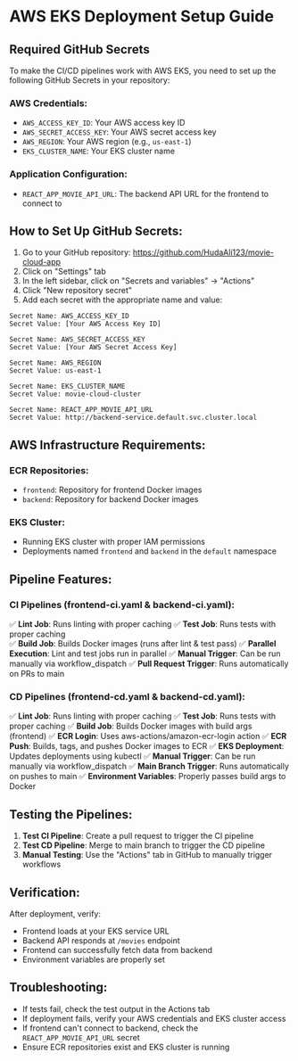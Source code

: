 # AWS EKS Deployment Setup Guide

## Required GitHub Secrets

To make the CI/CD pipelines work with AWS EKS, you need to set up the following GitHub Secrets in your repository:

### AWS Credentials:
- `AWS_ACCESS_KEY_ID`: Your AWS access key ID
- `AWS_SECRET_ACCESS_KEY`: Your AWS secret access key
- `AWS_REGION`: Your AWS region (e.g., `us-east-1`)
- `EKS_CLUSTER_NAME`: Your EKS cluster name

### Application Configuration:
- `REACT_APP_MOVIE_API_URL`: The backend API URL for the frontend to connect to

## How to Set Up GitHub Secrets:

1. Go to your GitHub repository: https://github.com/HudaAli123/movie-cloud-app
2. Click on "Settings" tab
3. In the left sidebar, click on "Secrets and variables" → "Actions"
4. Click "New repository secret"
5. Add each secret with the appropriate name and value:

```
Secret Name: AWS_ACCESS_KEY_ID
Secret Value: [Your AWS Access Key ID]

Secret Name: AWS_SECRET_ACCESS_KEY
Secret Value: [Your AWS Secret Access Key]

Secret Name: AWS_REGION
Secret Value: us-east-1

Secret Name: EKS_CLUSTER_NAME
Secret Value: movie-cloud-cluster

Secret Name: REACT_APP_MOVIE_API_URL
Secret Value: http://backend-service.default.svc.cluster.local
```

## AWS Infrastructure Requirements:

### ECR Repositories:
- `frontend`: Repository for frontend Docker images
- `backend`: Repository for backend Docker images

### EKS Cluster:
- Running EKS cluster with proper IAM permissions
- Deployments named `frontend` and `backend` in the `default` namespace

## Pipeline Features:

### CI Pipelines (frontend-ci.yaml & backend-ci.yaml):
✅ **Lint Job**: Runs linting with proper caching
✅ **Test Job**: Runs tests with proper caching  
✅ **Build Job**: Builds Docker images (runs after lint & test pass)
✅ **Parallel Execution**: Lint and test jobs run in parallel
✅ **Manual Trigger**: Can be run manually via workflow_dispatch
✅ **Pull Request Trigger**: Runs automatically on PRs to main

### CD Pipelines (frontend-cd.yaml & backend-cd.yaml):
✅ **Lint Job**: Runs linting with proper caching
✅ **Test Job**: Runs tests with proper caching
✅ **Build Job**: Builds Docker images with build args (frontend)
✅ **ECR Login**: Uses aws-actions/amazon-ecr-login action
✅ **ECR Push**: Builds, tags, and pushes Docker images to ECR
✅ **EKS Deployment**: Updates deployments using kubectl
✅ **Manual Trigger**: Can be run manually via workflow_dispatch
✅ **Main Branch Trigger**: Runs automatically on pushes to main
✅ **Environment Variables**: Properly passes build args to Docker

## Testing the Pipelines:

1. **Test CI Pipeline**: Create a pull request to trigger the CI pipeline
2. **Test CD Pipeline**: Merge to main branch to trigger the CD pipeline
3. **Manual Testing**: Use the "Actions" tab in GitHub to manually trigger workflows

## Verification:

After deployment, verify:
- Frontend loads at your EKS service URL
- Backend API responds at `/movies` endpoint
- Frontend can successfully fetch data from backend
- Environment variables are properly set

## Troubleshooting:

- If tests fail, check the test output in the Actions tab
- If deployment fails, verify your AWS credentials and EKS cluster access
- If frontend can't connect to backend, check the `REACT_APP_MOVIE_API_URL` secret
- Ensure ECR repositories exist and EKS cluster is running
